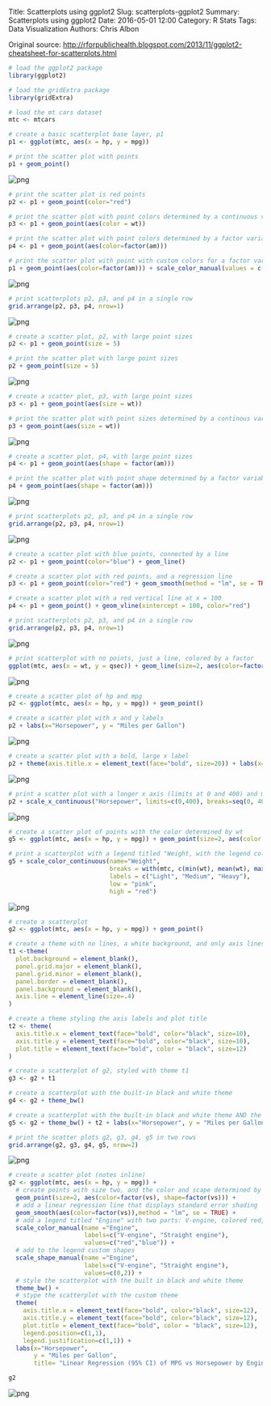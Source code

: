 Title: Scatterplots using ggplot2
Slug: scatterplots-ggplot2
Summary: Scatterplots using ggplot2
Date: 2016-05-01 12:00
Category: R Stats
Tags: Data Visualization
Authors: Chris Albon


Original source: http://rforpublichealth.blogspot.com/2013/11/ggplot2-cheatsheet-for-scatterplots.html


```R
# load the ggplot2 package
library(ggplot2)

# load the gridExtra package
library(gridExtra)
```


```R
# load the mt cars dataset
mtc <- mtcars
```


```R
# create a basic scatterplot base layer, p1
p1 <- ggplot(mtc, aes(x = hp, y = mpg))
```


```R
# print the scatter plot with points
p1 + geom_point()
```









![png]({filename}/images/scatterplots-ggplot2_files/scatterplots-ggplot2_4_1.png)



```R
# print the scatter plot is red points
p2 <- p1 + geom_point(color="red")
```


```R
# print the scatter plot with point colors determined by a continuous variable
p3 <- p1 + geom_point(aes(color = wt))
```


```R
# print the scatter plot with point colors determined by a factor variable
p4 <- p1 + geom_point(aes(color=factor(am)))
```


```R
# print the scatter plot with point with custom colors for a factor variable
p1 + geom_point(aes(color=factor(am))) + scale_color_manual(values = c("orange", "purple"))
```









![png]({filename}/images/scatterplots-ggplot2_files/scatterplots-ggplot2_8_1.png)



```R
# print scatterplots p2, p3, and p4 in a single row
grid.arrange(p2, p3, p4, nrow=1)
```


![png]({filename}/images/scatterplots-ggplot2_files/scatterplots-ggplot2_9_0.png)



```R
# create a scatter plot, p2, with large point sizes
p2 <- p1 + geom_point(size = 5)      

# print the scatter plot with large point sizes
p2 + geom_point(size = 5)
```









![png]({filename}/images/scatterplots-ggplot2_files/scatterplots-ggplot2_10_1.png)



```R
# create a scatter plot, p3, with large point sizes
p3 <- p1 + geom_point(aes(size = wt))

# print the scatter plot with point sizes determined by a continous variable
p3 + geom_point(aes(size = wt))
```









![png]({filename}/images/scatterplots-ggplot2_files/scatterplots-ggplot2_11_1.png)



```R
# create a scatter plot, p4, with large point sizes
p4 <- p1 + geom_point(aes(shape = factor(am)))

# print the scatter plot with point shape determined by a factor variable
p4 + geom_point(aes(shape = factor(am)))
```









![png]({filename}/images/scatterplots-ggplot2_files/scatterplots-ggplot2_12_1.png)



```R
# print scatterplots p2, p3, and p4 in a single row
grid.arrange(p2, p3, p4, nrow=1)
```


![png]({filename}/images/scatterplots-ggplot2_files/scatterplots-ggplot2_13_0.png)



```R
# create a scatter plot with blue points, connected by a line
p2 <- p1 + geom_point(color="blue") + geom_line()

# create a scatter plot with red points, and a regression line
p3 <- p1 + geom_point(color="red") + geom_smooth(method = "lm", se = TRUE)

# create a scatter plot with a red vertical line at x = 100
p4 <- p1 + geom_point() + geom_vline(xintercept = 100, color="red")

# print scatterplots p2, p3, and p4 in a single row
grid.arrange(p2, p3, p4, nrow=1)
```


![png]({filename}/images/scatterplots-ggplot2_files/scatterplots-ggplot2_14_0.png)



```R
# print scatterplot with no points, just a line, colored by a factor
ggplot(mtc, aes(x = wt, y = qsec)) + geom_line(size=2, aes(color=factor(vs)))
```









![png]({filename}/images/scatterplots-ggplot2_files/scatterplots-ggplot2_15_1.png)



```R
# create a scatter plot of hp and mpg
p2 <- ggplot(mtc, aes(x = hp, y = mpg)) + geom_point()
```


```R
# create a scatter plot with x and y labels
p2 + labs(x="Horsepower", y = "Miles per Gallon")
```









![png]({filename}/images/scatterplots-ggplot2_files/scatterplots-ggplot2_17_1.png)



```R
# create a scatter plot with a bold, large x label
p2 + theme(axis.title.x = element_text(face="bold", size=20)) + labs(x="Horsepower")
```









![png]({filename}/images/scatterplots-ggplot2_files/scatterplots-ggplot2_18_1.png)



```R
# print a scatter plot with a longer x axis (limits at 0 and 400) and more vertical lines (breaks start a 0, end at 400, draw a line every 50)
p2 + scale_x_continuous("Horsepower", limits=c(0,400), breaks=seq(0, 400, 50))                    
```









![png]({filename}/images/scatterplots-ggplot2_files/scatterplots-ggplot2_19_1.png)



```R
# create a scatter plot of points with the color determined by wt
g5 <- ggplot(mtc, aes(x = hp, y = mpg)) + geom_point(size=2, aes(color = wt))

# print a scatterplot with a legend titled "Weight, with the legend color determined by the min, max, and mean of a continous variable (wt), with the labels on the being Light, Medium, and Heavy, and the gradient goes between red and pink
g5 + scale_color_continuous(name="Weight",
                            breaks = with(mtc, c(min(wt), mean(wt), max(wt))),
                            labels = c("Light", "Medium", "Heavy"),
                            low = "pink",
                            high = "red")
```









![png]({filename}/images/scatterplots-ggplot2_files/scatterplots-ggplot2_20_1.png)



```R
# create a scatterplot
g2 <- ggplot(mtc, aes(x = hp, y = mpg)) + geom_point()

# create a theme with no lines, a white background, and only axis lines
t1 <-theme(                              
  plot.background = element_blank(),
  panel.grid.major = element_blank(),
  panel.grid.minor = element_blank(),
  panel.border = element_blank(),
  panel.background = element_blank(),
  axis.line = element_line(size=.4)
)

# create a theme styling the axis labels and plot title
t2 <- theme(                              
  axis.title.x = element_text(face="bold", color="black", size=10),
  axis.title.y = element_text(face="bold", color="black", size=10),
  plot.title = element_text(face="bold", color = "black", size=12)
)

# create a scatterplot of g2, styled with theme t1
g3 <- g2 + t1

# create a scatterplot with the built-in black and white theme
g4 <- g2 + theme_bw()

# create a scatterplot with the built-in black and white theme AND the t2 custom theme
g5 <- g2 + theme_bw() + t2 + labs(x="Horsepower", y = "Miles per Gallon", title= "MPG vs Horsepower")

# print the scatter plots g2, g3, g4, g5 in two rows
grid.arrange(g2, g3, g4, g5, nrow=2)
```


![png]({filename}/images/scatterplots-ggplot2_files/scatterplots-ggplot2_21_0.png)



```R
# create a scatter plot (notes inline)
g2 <- ggplot(mtc, aes(x = hp, y = mpg)) +
  # create points with size two, and the color and scape determined by a factor variable
  geom_point(size=2, aes(color=factor(vs), shape=factor(vs))) +
  # add a linear regression line that displays standard error shading
  geom_smooth(aes(color=factor(vs)),method = "lm", se = TRUE) +
  # add a legend titled "Engine" with two parts: V-engine, colored red, and Straight engine, colored blue
  scale_color_manual(name ="Engine",
                     labels=c("V-engine", "Straight engine"),
                     values=c("red","blue")) +
  # add to the legend custom shapes
  scale_shape_manual(name ="Engine",
                     labels=c("V-engine", "Straight engine"),
                     values=c(0,2)) +
  # style the scatterplot with the built in black and white theme
  theme_bw() +
  # stype the scatterplot with the custom theme
  theme(                              
    axis.title.x = element_text(face="bold", color="black", size=12),
    axis.title.y = element_text(face="bold", color="black", size=12),
    plot.title = element_text(face="bold", color = "black", size=12),
    legend.position=c(1,1),
    legend.justification=c(1,1)) +
  labs(x="Horsepower",
       y = "Miles per Gallon",
       title= "Linear Regression (95% CI) of MPG vs Horsepower by Engine type")

g2
```









![png]({filename}/images/scatterplots-ggplot2_files/scatterplots-ggplot2_22_1.png)
